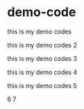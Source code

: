 # demo-code
this is my demo codes

this is my demo codes 2

this is my demo codes 3

this is my demo codes 4

this is my demo codes 5

6
7